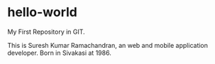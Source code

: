 # hello-world
My First Repository in GIT.

This is Suresh Kumar Ramachandran, an web and mobile application developer. Born in Sivakasi at 1986.
